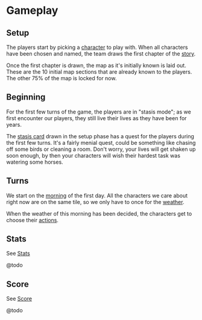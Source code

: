 # Gameplay

## Setup

The players start by picking a [character](Cards/Characters.md) to play with.
When all characters have been chosen and named, the team draws the first chapter 
of the [story](Cards/Story.md#beginning).

Once the first chapter is drawn, the map as it's initially known is laid out. 
These are the 10 initial map sections that are already known to the players.
The other 75% of the map is locked for now.

## Beginning

For the first few turns of the game, the players are in "stasis mode"; as we 
first encounter our players, they still live their lives as they have been for 
years.

The [stasis card](Cards/Story/1_Stasis.md) drawn in the setup phase has a quest 
for the players during the first few turns. It's a fairly menial quest, could be 
something like chasing off some birds or cleaning a room. Don't worry, your 
lives will get shaken up soon enough, by then your characters will wish their 
hardest task was watering some horses.

## Turns

We start on the [morning](Turns.md#day--night-cycle) of the first day. 
All the characters we care about right now are on the same tile, so we only have 
to once for the [weather](Weather.md).

When the weather of this morning has been decided, the characters get to choose 
their [actions](Turns.md#actions).

## Stats

See [Stats](Stats.md)

@todo

## Score

See [Score](Score.md)

@todo
